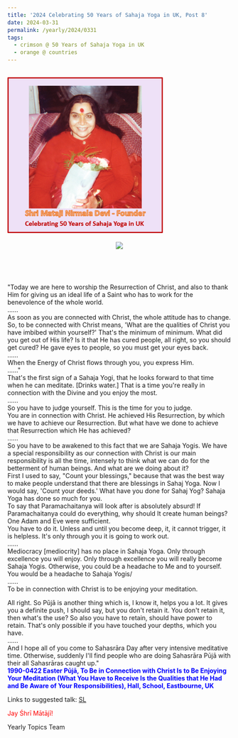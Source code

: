 ```yaml
---
title: '2024 Celebrating 50 Years of Sahaja Yoga in UK, Post 8'
date: 2024-03-31
permalink: /yearly/2024/0331
tags:
  - crimson @ 50 Years of Sahaja Yoga in UK
  - orange @ countries
---
```


<br>
<div style="text-align: left"><img src="/images/50YearsUK.png" width="350" /></div><br>

<div style="text-align: center"><img src="https://pub-1e517d8c73a64c9c82977d676b1fff72.r2.dev/1990-0422_Easter_Puja_Photo_credit_Louis_Marie_Durand.jpg" /></div>

<br>
<p style="color:DarkGreen; text-align:center">
<font size="+2"><b></b><br></font>
</p>

<p>
"Today we are here to worship the Resurrection of Christ, and also to thank Him for giving us an ideal life of a Saint who has to work for the benevolence of the whole world.<br>
......<br>
As soon as you are connected with Christ, the whole attitude has to change.<br>
So, to be connected with Christ means, 'What are the qualities of Christ you have imbibed within yourself?' That's the minimum of minimum. What did you get out of His life? Is it that He has cured people, all right, so you should get cured? He gave eyes to people, so you must get your eyes back.<br>
......<br>
When the Energy of Christ flows through you, you express Him.<br>
......"<br>
That's the first sign of a Sahaja Yogi, that he looks forward to that time when he can meditate. [Drinks water.] That is a time you're really in connection with the Divine and you enjoy the most.<br>
......<br>
So you have to judge yourself. This is the time for you to judge.<br>
You are in connection with Christ. He achieved His Resurrection, by which we have to achieve our Resurrection. But what have we done to achieve that Resurrection which He has achieved?<br>
......<br>
So you have to be awakened to this fact that we are Sahaja Yogis. We have a special responsibility as our connection with Christ is our main responsibility is all the time, intensely to think what we can do for the betterment of human beings. And what are we doing about it?<br>
First I used to say, "Count your blessings," because that was the best way to make people understand that there are blessings in Sahaj Yoga. Now I would say, 'Count your deeds.' What have you done for Sahaj Yog? Sahaja Yoga has done so much for you.<br>
To say that Paramachaitanya will look after is absolutely absurd! If Paramachaitanya could do everything, why should It create human beings? One Adam and Eve were sufficient.<br>
You have to do it. Unless and until you become deep, it, it cannot trigger, it is helpless. It's only through you it is going to work out.<br>
......<br>
Mediocracy [mediocrity] has no place in Sahaja Yoga. Only through excellence you will enjoy. Only through excellence you will really become Sahaja Yogis. Otherwise, you could be a headache to Me and to yourself. You would be a headache to Sahaja Yogis/<br>
......<br>
To be in connection with Christ is to be enjoying your meditation. 

All right. So Pūjā is another thing which is, I know it, helps you a lot. It gives you a definite push, I should say, but you don't retain it. You don't retain it, then what's the use? So also you have to retain, should have power to retain. That's only possible if you have touched your depths, which you have.<br>
......<br>
And I hope all of you come to Sahasrāra Day after very intensive meditative time. Otherwise, suddenly I'll find people who are doing Sahasrāra Pūjā with their all Sahasrāras caught up."<br>
<font color="blue"><b>1990-0422 Easter Pūjā, To Be in Connection with Christ Is to Be Enjoying Your Meditation (What You Have to Receive Is the Qualities that He Had and Be Aware of Your Responsibilities), Hall, School, Eastbourne, UK</b></font><br>
</p>

Links to suggested talk: <a href="https://vimeo.com/69820092"> SL</a><br>

<p style="color:red;">Jay Śhrī Mātājī!<br></p>

<p>Yearly Topics Team</p>